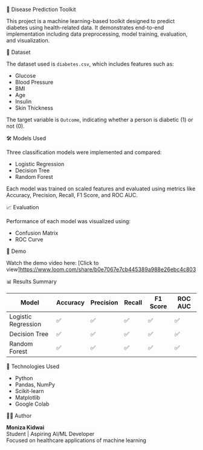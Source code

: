 🧠 Disease Prediction Toolkit

This project is a machine learning-based toolkit designed to predict diabetes using health-related data. It demonstrates end-to-end implementation including data preprocessing, model training, evaluation, and visualization.

📂 Dataset

The dataset used is `diabetes.csv`, which includes features such as:
- Glucose
- Blood Pressure
- BMI
- Age
- Insulin
- Skin Thickness

The target variable is `Outcome`, indicating whether a person is diabetic (1) or not (0).

🛠️ Models Used

Three classification models were implemented and compared:
- Logistic Regression
- Decision Tree
- Random Forest

Each model was trained on scaled features and evaluated using metrics like Accuracy, Precision, Recall, F1 Score, and ROC AUC.

📈 Evaluation

Performance of each model was visualized using:
- Confusion Matrix
- ROC Curve

🎥 Demo

Watch the demo video here: [Click to view]https://www.loom.com/share/b0e7067e7cb445389a988e26ebc4c803

📊 Results Summary

| Model              | Accuracy | Precision | Recall | F1 Score | ROC AUC |
|--------------------|----------|-----------|--------|----------|---------|
| Logistic Regression| ✅        | ✅         | ✅     | ✅       | ✅      |
| Decision Tree      | ✅        | ✅         | ✅     | ✅       | ✅      |
| Random Forest      | ✅        | ✅         | ✅     | ✅       | ✅      |

📌 Technologies Used

- Python
- Pandas, NumPy
- Scikit-learn
- Matplotlib
- Google Colab

🙋‍♀️ Author

**Moniza Kidwai**  
Student | Aspiring AI/ML Developer  
Focused on healthcare applications of machine learning
